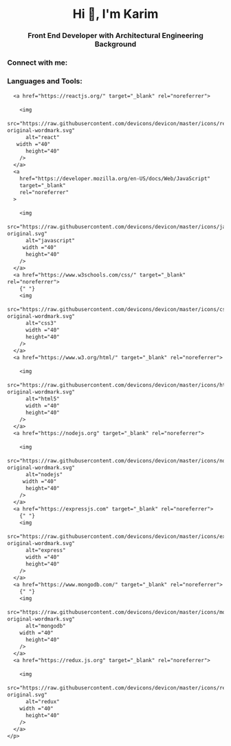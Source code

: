 <h1 align="center">Hi 👋, I'm Karim</h1>
<h3 align="center">Front End Developer with Architectural Engineering Background</h3>

<h3 align="left">Connect with me:</h3>
<p align="left">
</p>

<h3 align="left">Languages and Tools:</h3>
 <p align="left">

      <a href="https://reactjs.org/" target="_blank" rel="noreferrer">

        <img
          src="https://raw.githubusercontent.com/devicons/devicon/master/icons/react/react-original-wordmark.svg"
          alt="react"
       width ="40"
          height="40"
        />
      </a>
      <a
        href="https://developer.mozilla.org/en-US/docs/Web/JavaScript"
        target="_blank"
        rel="noreferrer"
      >
       
        <img
          src="https://raw.githubusercontent.com/devicons/devicon/master/icons/javascript/javascript-original.svg"
          alt="javascript"
         width ="40"
          height="40"
        />
      </a>
      <a href="https://www.w3schools.com/css/" target="_blank" rel="noreferrer">
        {" "}
        <img
          src="https://raw.githubusercontent.com/devicons/devicon/master/icons/css3/css3-original-wordmark.svg"
          alt="css3"
          width ="40"
          height="40"
        />
      </a>
      <a href="https://www.w3.org/html/" target="_blank" rel="noreferrer">
        
        <img
          src="https://raw.githubusercontent.com/devicons/devicon/master/icons/html5/html5-original-wordmark.svg"
          alt="html5"
          width ="40"
          height="40"
        />
      </a>
      <a href="https://nodejs.org" target="_blank" rel="noreferrer">
      
        <img
          src="https://raw.githubusercontent.com/devicons/devicon/master/icons/nodejs/nodejs-original-wordmark.svg"
          alt="nodejs"
         width ="40"
          height="40"
        />
      </a>
      <a href="https://expressjs.com" target="_blank" rel="noreferrer">
        {" "}
        <img
          src="https://raw.githubusercontent.com/devicons/devicon/master/icons/express/express-original-wordmark.svg"
          alt="express"
          width ="40"
          height="40"
        />
      </a>
      <a href="https://www.mongodb.com/" target="_blank" rel="noreferrer">
        {" "}
        <img
          src="https://raw.githubusercontent.com/devicons/devicon/master/icons/mongodb/mongodb-original-wordmark.svg"
          alt="mongodb"
        width ="40"
          height="40"
        />
      </a>
      <a href="https://redux.js.org" target="_blank" rel="noreferrer">
 
        <img
          src="https://raw.githubusercontent.com/devicons/devicon/master/icons/redux/redux-original.svg"
          alt="redux"
        width ="40"
          height="40"
        />
      </a>
    </p>
